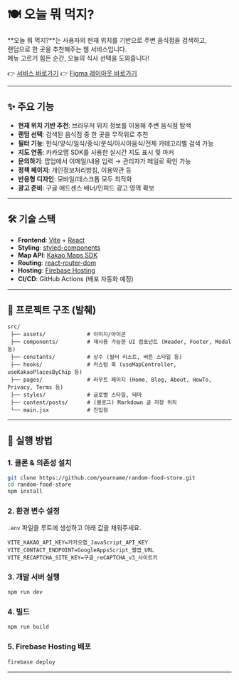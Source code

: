 # 🍽️ 오늘 뭐 먹지?

**오늘 뭐 먹지?**는 사용자의 현재 위치를 기반으로 주변 음식점을 검색하고,  
랜덤으로 한 곳을 추천해주는 웹 서비스입니다.  
메뉴 고르기 힘든 순간, 오늘의 식사 선택을 도와줍니다!  

👉 [서비스 바로가기](https://random-food-store.web.app/)
👉 [Figma 레이아웃 바로가기](https://www.figma.com/proto/Bg81NPxBdIBI1s3hoFtieG/%EC%98%A4%EB%8A%98-%EB%AD%90-%EB%A8%B9%EC%A7%80?page-id=0%3A1&node-id=1-2&p=f&viewport=89%2C-74%2C0.2&t=RmlIRQUFVQiuMKMf-1&scaling=min-zoom&content-scaling=fixed)

---

## ✨ 주요 기능

- **현재 위치 기반 추천**: 브라우저 위치 정보를 이용해 주변 음식점 탐색
- **랜덤 선택**: 검색된 음식점 중 한 곳을 무작위로 추천
- **필터 기능**: 한식/양식/일식/중식/분식/아시아음식/전체 카테고리별 검색 가능
- **지도 연동**: 카카오맵 SDK를 사용한 실시간 지도 표시 및 마커
- **문의하기**: 팝업에서 이메일/내용 입력 → 관리자가 메일로 확인 가능
- **정책 페이지**: 개인정보처리방침, 이용약관 등
- **반응형 디자인**: 모바일/데스크톱 모두 최적화
- **광고 준비**: 구글 애드센스 배너/인피드 광고 영역 확보

---

## 🛠️ 기술 스택

- **Frontend**: [Vite](https://vitejs.dev/) + [React](https://reactjs.org/)
- **Styling**: [styled-components](https://styled-components.com/)
- **Map API**: [Kakao Maps SDK](https://apis.map.kakao.com/)
- **Routing**: [react-router-dom](https://reactrouter.com/)
- **Hosting**: [Firebase Hosting](https://firebase.google.com/)
- **CI/CD**: GitHub Actions (배포 자동화 예정)

---

## 📂 프로젝트 구조 (발췌)

```
src/
 ├── assets/             # 이미지/아이콘
 ├── components/         # 재사용 가능한 UI 컴포넌트 (Header, Footer, Modal 등)
 ├── constants/          # 상수 (필터 리스트, 버튼 스타일 등)
 ├── hooks/              # 커스텀 훅 (useMapController, useKakaoPlacesByChip 등)
 ├── pages/              # 라우트 페이지 (Home, Blog, About, HowTo, Privacy, Terms 등)
 ├── styles/             # 글로벌 스타일, 테마
 ├── content/posts/      # (블로그) Markdown 글 저장 위치
 └── main.jsx            # 진입점
```

---

## 🚀 실행 방법

### 1. 클론 & 의존성 설치
```bash
git clone https://github.com/yourname/random-food-store.git
cd random-food-store
npm install
```

### 2. 환경 변수 설정
`.env` 파일을 루트에 생성하고 아래 값을 채워주세요.

```
VITE_KAKAO_API_KEY=카카오맵_JavaScript_API_KEY
VITE_CONTACT_ENDPOINT=GoogleAppsScript_웹앱_URL
VITE_RECAPTCHA_SITE_KEY=구글_reCAPTCHA_v3_사이트키
```

### 3. 개발 서버 실행
```bash
npm run dev
```

### 4. 빌드
```bash
npm run build
```

### 5. Firebase Hosting 배포
```bash
firebase deploy
```

---

